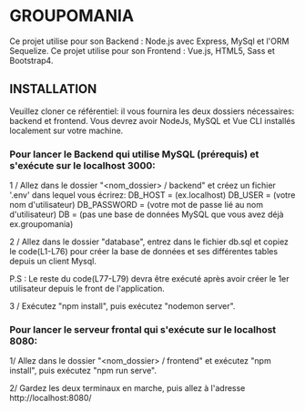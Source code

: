 # GROUPOMANIA

Ce projet utilise pour son Backend : Node.js avec Express, MySql et l'ORM Sequelize.
Ce projet utilise pour son Frontend : Vue.js, HTML5, Sass et Bootstrap4.

## INSTALLATION

Veuillez cloner ce référentiel: il vous fournira les deux dossiers nécessaires: backend et frontend.
Vous devrez avoir NodeJs, MySQL et Vue CLI installés localement sur votre machine.

### Pour lancer le Backend qui utilise MySQL (prérequis) et s'exécute sur le localhost 3000:

1 / Allez dans le dossier "<nom_dossier> / backend" et créez un fichier '.env' dans lequel vous écrirez:
DB_HOST = (ex.localhost)
DB_USER = (votre nom d'utilisateur)
DB_PASSWORD = (votre mot de passe lié au nom d'utilisateur)
DB = (pas une base de données MySQL que vous avez déjà ex.groupomania)

2 / Allez dans le dossier "database", entrez dans le fichier db.sql et copiez le code(L1-L76) pour créer la base de données et ses différentes tables depuis un client Mysql.

P.S : Le reste du code(L77-L79) devra être exécuté après avoir créer le 1er utilisateur depuis le front de l'application.

3 / Exécutez "npm install", puis exécutez "nodemon server".


### Pour lancer le serveur frontal qui s'exécute sur le localhost 8080:

1/ Allez dans le dossier "<nom_dossier> / frontend" et exécutez "npm install", puis exécutez "npm run serve".

2/ Gardez les deux terminaux en marche, puis allez à l'adresse http://localhost:8080/
